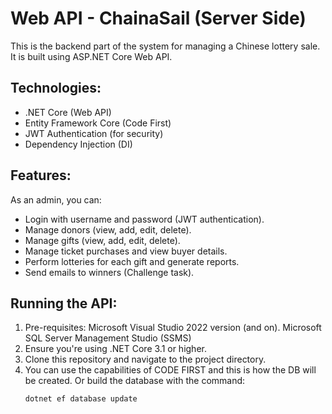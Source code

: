 # Web API - ChainaSail (Server Side)

This is the backend part of the system for managing a Chinese lottery sale. It is built using ASP.NET Core Web API.

## Technologies:
- .NET Core (Web API)
- Entity Framework Core (Code First)
- JWT Authentication (for security)
- Dependency Injection (DI)

## Features:
As an admin, you can:
- Login with username and password (JWT authentication).
- Manage donors (view, add, edit, delete).
- Manage gifts (view, add, edit, delete).
- Manage ticket purchases and view buyer details.
- Perform lotteries for each gift and generate reports.
- Send emails to winners (Challenge task).

## Running the API:
1. Pre-requisites: Microsoft Visual Studio 2022 version (and on). Microsoft SQL Server Management Studio (SSMS)
2. Ensure you're using .NET Core 3.1 or higher.
3. Clone this repository and navigate to the project directory.
4. You can use the capabilities of CODE FIRST and this is how the DB will be created. Or build the database with the command:
   ```bash
   dotnet ef database update
   
   
